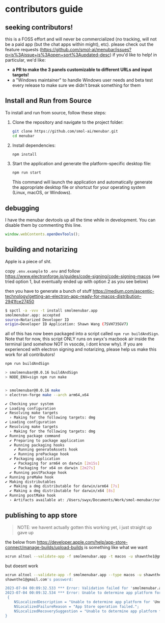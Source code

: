 # contributors guide

## seeking contributors!

this is a FOSS effort and will never be commercialized (no tracking, will not be a paid app (but the chat apps within might), etc). please check out the feature requests (https://github.com/smol-ai/menubar/issues?q=is%3Aissue+is%3Aopen+sort%3Aupdated-desc) if you'd like to help! in particular, we'd like:

- **a PR to make the 3 panels customizable to different URLs and input targets!**
- a "Windows maintainer" to handle Windows user needs and beta test every release to make sure we didn't break something for them

## Install and Run from Source

To install and run from source, follow these steps:

1. Clone the repository and navigate to the project folder:

   ```bash
   git clone https://github.com/smol-ai/menubar.git
   cd menubar
   ```

2. Install dependencies:

   ```bash
   npm install
   ```

3. Start the application and generate the platform-specific desktop file:

   ```bash
   npm run start
   ```

   This command will launch the application and automatically generate the appropriate desktop file or shortcut for your operating system (Linux, macOS, or Windows).

## debugging

I have the menubar devtools up all the time while in development. You can disable them by commenting this line.

```js
window.webContents.openDevTools();
```

## building and notarizing

Apple is a piece of sht.

copy `.env.example` to `.env` and follow https://www.electronforge.io/guides/code-signing/code-signing-macos (we tried option 1, but eventually ended up with option 2 as you see below)

then you have to generate a bunch of stuff
https://medium.com/ascentic-technology/getting-an-electron-app-ready-for-macos-distribution-2941fce27450

```bash
$ spctl -a -vvv -t install smolmenubar.app
smolmenubar.app: accepted
source=Notarized Developer ID
origin=Developer ID Application: Shawn Wang (7SVH735GV7)
```

all of this has now been packaged into a script called `npm run buildAndSign`. Note that for now, this script ONLY runs on swyx's macbook air inside the terminal (and somehow NOT in vsocde, i dont know why). If you are experienced with electron signing and notarizing, please help us make this work for all contributors!

```bash
npm run buildAndSign

> smolmenubar@0.0.16 buildAndSign
> NODE_ENV=sign npm run make


> smolmenubar@0.0.16 make
> electron-forge make --arch arm64,x64

✔ Checking your system
✔ Loading configuration
✔ Resolving make targets
  › Making for the following targets: dmg
✔ Loading configuration
✔ Resolving make targets
  › Making for the following targets: dmg
✔ Running package command
  ✔ Preparing to package application
  ✔ Running packaging hooks
    ✔ Running generateAssets hook
    ✔ Running prePackage hook
  ✔ Packaging application
    ✔ Packaging for arm64 on darwin [2m15s]
    ✔ Packaging for x64 on darwin [2m27s]
  ✔ Running postPackage hook
✔ Running preMake hook
✔ Making distributables
  ✔ Making a dmg distributable for darwin/arm64 [7s]
  ✔ Making a dmg distributable for darwin/x64 [8s]
✔ Running postMake hook
  › Artifacts available at: /Users/swyx/Documents/Work/smol-menubar/out/make
```

## publishing to app store

> NOTE: we havent actually gotten this working yet, i just straight up gave up

the below from https://developer.apple.com/help/app-store-connect/manage-builds/upload-builds is something like what we want

```bash
xcrun altool --validate-app -f smolmenubar.app -t macos -u shawnthe1@gmail.com
```

but doesnt work

```bash
xcrun altool --validate-app -f smolmenubar.app --type macos -u shawnthe1@gmail.com
shawnthe1@gmail.com's password:

2023-07-04 00:09:32.533 *** Error: Validation failed for 'smolmenubar.app'.
2023-07-04 00:09:32.534 *** Error: Unable to determine app platform for 'Undefined' software type. App Store operation failed. (1194)
 {
    NSLocalizedDescription = "Unable to determine app platform for 'Undefined' software type.";
    NSLocalizedFailureReason = "App Store operation failed.";
    NSLocalizedRecoverySuggestion = "Unable to determine app platform for 'Undefined' software type.";
}
```
